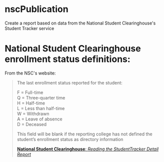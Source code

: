 # nscPublication
Create a report based on data from the National Student Clearinghouse's Student Tracker service

# National Student Clearinghouse enrollment status definitions:
From the NSC's website:

>The last enrollment	status reported	for	the	student:
>
>F =	Full-time  
>Q =  Three-quarter time  
>H =	Half-time  
>L =	Less than half-time  
>W =	Withdrawn  
>A =  Leave	of absence  
>D =	Deceased  
>
>This	field	will	be	blank	if	the	reporting	college	has	not defined	the	student’s	enrollment status	as directory information
>
>[**National Student Clearinghouse**: *Reading the StudentTracker Detail Report*](http://studentclearinghouse.info/onestop/wp-content/uploads/ST_DetailReportGuide.pdf)
